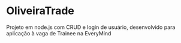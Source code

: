 # OliveiraTrade
Projeto em node.js com CRUD e login de usuário, desenvolvido para aplicação à vaga de Trainee na EveryMind
